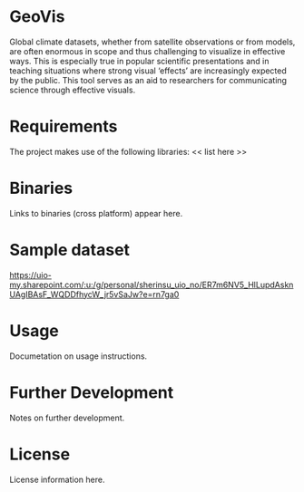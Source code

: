 # GeoVis
Global climate datasets, whether from satellite observations or from models, are often enormous in scope and thus challenging to visualize in effective ways. This is especially true in popular scientific presentations and in teaching situations where strong visual ‘effects’ are increasingly expected by the public. This tool serves as an aid to researchers for communicating science through effective visuals.

# Requirements
The project makes use of the following libraries:
<< list here >>

# Binaries
Links to binaries (cross platform) appear here.

# Sample dataset
https://uio-my.sharepoint.com/:u:/g/personal/sherinsu_uio_no/ER7m6NV5_HlLupdAsknUAgIBAsF_WQDDfhycW_jr5vSaJw?e=rn7ga0

# Usage
Documetation on usage instructions.

# Further Development
Notes on further development.

# License
License information here.
